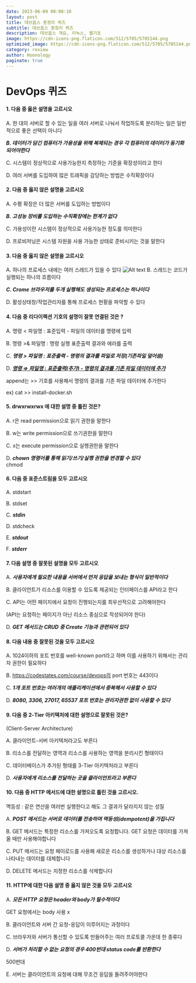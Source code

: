 ```yaml
---
date: 2023-06-09 00:00:10
layout: post
title: 데브옵스 총정리 퀴즈
subtitle: 데브옵스 총정리 퀴즈
description: 데브옵스 개요, 리눅스, 웹기초
image: https://cdn-icons-png.flaticon.com/512/5705/5705144.png
optimized_image: https://cdn-icons-png.flaticon.com/512/5705/5705144.png
category: review
author: Hoonology
paginate: true
---
```

# DevOps 퀴즈

#### 1. 다음 중 옳은 설명을 고르시오
A. 한 대의 서버로 할 수 있는 일을 여러 서버로 나눠서 작업하도록 분리하는 일은 일반적으로 좋은 선택이 아니다

***B. 데이터가 담긴 컴퓨터가 가용성을 위해 복제되는 경우 각 컴퓨터의 데이터가 동기화 되어야한다***

C. 시스템이 정상적으로 사용가능한지 측정하는 기준을 확장성이라고 한다

D. 여러 서버를 도입하여 많은 트래픽을 감당하는 방법은 수직확장이다

#### 2. 다음 중 옳지 않은 설명을 고르시오

A. 수평 확장은 더 많은 서버를 도입하는 방법이다

***B. 고성능 장비를 도입하는 수직확장에는 한계가 없다***

C. 가용성이란 시스템이 정상적으로 사용가능한 정도를 의미한다

D. 프로비저닝은 시스템 자원을 사용 가능한 상태로 준비시키는 것을 말한다
#### 3. 다음 중 옳지 않은 설명을 고르시오
A. 하나의 프로세스 내에는 여러 스레드가 있을 수 있다
![Alt text](https://gmlwjd9405.github.io/images/os-process-and-thread/thread.png)
B. 스레드는 코드가 실행되는 하나의 흐름이다

***C. Crome 브라우저를 두개 실행해도 생성되는 프로세스는 하나이다***

D. 활성상태창/작업관리자를 통해 프로세스 현황을 파악할 수 있다

#### 4. 다음 중 리다이렉션 기호의 설명이 잘못 연결된 것은 ?
A.
명령 < 파일명 : 표준입력 - 파일의 데이터를 명령에 입력


B.
명령 >& 파일명 : 명령 실행 표준출력 결과와 에러를 출력


C.
***명령 > 파일명 : 표준출력 - 명령의 결과를 파일로 저장(기존파일 덮어씀)***


D.
<u>***명령 ⇒ 파일명 : 표준출력(추가) - 명령의 결과를 기존 파일 데이터에 추가***</u>

append는 >> 기호를 사용해서 명령의 결과를 기존 파일 데이터에 추가한다

ex) cat >> install-docker.sh


#### 5. drwxrwxrwx 에 대한 설명 중 틀린 것은?

A.
r은 read permission으로 읽기 권한을 말한다


B.
w는 write permission으로 쓰기권한을 말한다


C.
x는 execute permission으로 실행권한을 말한다


D.
***chown 명령어를 통해 읽기/쓰기/실행 권한을 변경할 수 있다***  
  chmod
#### 6. 다음 중 표준스트림을 모두 고르시오

A.
stdstart


B.
stdset


C.
***stdin***


D.
stdcheck


E.
***stdout***


F.
***stderr***

#### 7. 다음 설명 중 잘못된 설명을 모두 고르시오

A.
***사용자에게 필요한 내용을 서버에서 먼저 응답을 보내는 형식이 일반적이다***


B.
클라이언트가 리소스를 이용할 수 있도록 제공되는 인터페이스를 API라고 한다


C.
API는 어떤 페이지에서 요청이 진행되는지를 최우선적으로 고려해야한다

(API는 요청하는 페이지가 아닌 리소스 중심으로 작성되어야 한다)


D.
***GET 메서드는 CRUD 중 Create 기능과 관련되어 있다***

#### 8. 다음 내용 중 잘못된 것을 모두 고르시오

A.
1024이하의 포트 번호를 well-known port라고 하며 이를 사용하기 위해서는 관리자 권한이 필요하다


B.
https://codestates.com/course/devops의 port 번호는 443이다


C.
***1개 포트 번호는 여러개의 애플리케이션에서 중복해서 사용할 수 있다***


D.
***8080, 3306, 27017, 65537 포트 번호는 관리자권한 없이 사용할 수 있다***

#### 9. 다음 중 2-Tier 아키텍처에 대한 설명으로 잘못된 것은?

(Client-Server Architecture)

A.
클라이언트-서버 아키텍처라고도 부른다


B.
리소스를 전달하는 영역과 리소스를 사용하는 영역을 분리시킨 형태이다


C.
데이터베이스가 추가된 형태를 3-Tier 아키텍처라고 부른다


D.
***사용자에게 리소스를 전달하는 곳을 클라이언트라고 부른다***

#### 10. 다음 중 HTTP 메서드에 대한 설명으로 틀린 것을 고르시오.

멱등성 : 같은 연산을 여러번 실행한다고 해도 그 결과가 달라지지 않는 성질


A.
***POST 메서드는 서버로 데이터를 전송하며 멱등성(idempotent)을 가집니다***


B.
GET 메서드는 특정한 리소스를 가져오도록 요청합니다. GET 요청은 데이터를 가져올 때만 사용해야합니다


C.
PUT 메서드는 요청 페이로드를 사용해 새로운 리소스를 생성하거나 대상 리소스를 나타내는 데이터를 대체합니다


D.
DELETE 메서드는 지정한 리소스를 삭제합니다

#### 11. HTTP에 대한 다음 설명 중 옳지 않은 것을 모두 고르시오
A.
***모든 HTTP 요청은 header와 body가 필수적이다***

GET 요청에서는 body 사용 x

B.
클라이언트와 서버 간 요청-응답이 이루어지는 과정이다


C.
브라우저와 서버가 통신할 수 있도록 만들어주는 여러 프로토콜 가운데 한 종류다


D.
***서버가 처리할 수 없는 요청의 경우 400번대 status code를 반환한다***

500번대 

E.
서버는 클라이언트의 요청에 대해 무조건 응답을 돌려주어야한다